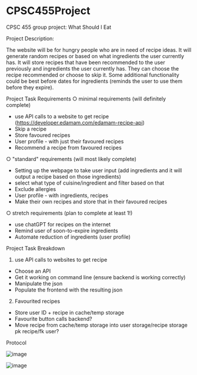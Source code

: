 # CPSC455Project
CPSC 455 group project: What Should I Eat

Project Description:

The website will be for hungry people who are in need of recipe ideas. It will generate random recipes or based on what ingredients the user currently has. It will store recipes that have been recommended to the user previously and ingredients the user currently has. They can choose the recipe recommended or choose to skip it. Some additional functionality could be best before dates for ingredients (reminds the user to use them before they expire). 


Project Task Requirements
○ minimal requirements (will definitely complete) 
- use API calls to a website to get recipe (https://developer.edamam.com/edamam-recipe-api)
- Skip a recipe 
- Store favoured recipes 
- User profile - with just their favoured recipes 
- Recommend a recipe from favoured recipes 

○ "standard" requirements (will most likely complete) 
- Setting up the webpage to take user input (add ingredients and it will output a recipe based on those ingredients) 
- select what type of cuisine/ingredient and filter based on that 
- Exclude allergies
- User profile - with ingredients, recipes 
- Make their own recipes and store that in their favoured recipes

○ stretch requirements (plan to complete at least 1!)
- use chatGPT for recipes on the internet
- Remind user of soon-to-expire ingredients
- Automate reduction of ingredients (user profile)



Project Task Breakdown
1. use API calls to websites to get recipe
- Choose an API
- Get it working on command line (ensure backend is working correctly)
- Manipulate the json 
- Populate the frontend with the resulting json
2. Favourited recipes 
- Store user ID + recipe in cache/temp storage
- Favourite button calls backend?
- Move recipe from cache/temp storage into user storage/recipe storage pk recipe/fk user?

Protocol

![image](https://github.com/danielnelson35/CPSC455Project/assets/28066750/9fcfd8ce-cc2e-4d30-9892-1e8d57cf0ba5)

![image](https://github.com/danielnelson35/CPSC455Project/assets/28066750/36271027-3e07-4306-ad77-030c8b1e0c10)



